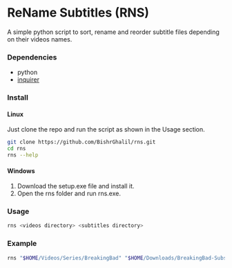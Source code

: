 # ReName Subtitles (RNS)
A simple python script to sort, rename and reorder subtitle files depending on their videos names.
### Dependencies
* python
* [inquirer](https://pypi.org/project/python-inquirer/)
### Install
#### Linux
Just clone the repo and run the script as shown in the Usage section.
```bash
git clone https://github.com/BishrGhalil/rns.git
cd rns
rns --help
```
#### Windows
1. Download the setup.exe file and install it.
2. Open the rns folder and run rns.exe.
### Usage
```bash
rns <videos directory> <subtitles directory>
```
### Example
```bash
rns "$HOME/Videos/Series/BreakingBad" "$HOME/Downloads/BreakingBad-Subs"
```
